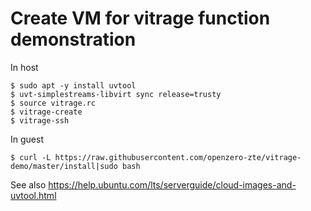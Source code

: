 # Create VM for vitrage function demonstration

In host

```
$ sudo apt -y install uvtool
$ uvt-simplestreams-libvirt sync release=trusty
$ source vitrage.rc
$ vitrage-create
$ vitrage-ssh
```

In guest

```
$ curl -L https://raw.githubusercontent.com/openzero-zte/vitrage-demo/master/install|sudo bash
```

See also https://help.ubuntu.com/lts/serverguide/cloud-images-and-uvtool.html
